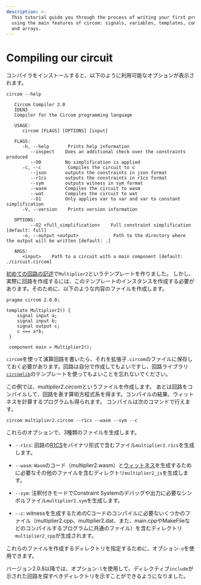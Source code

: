 ```yaml
---
description: >-
  This tutorial guide you through the process of writing your first program
  using the main features of circom: signals, variables, templates, components,
  and arrays.
---
```

# Compiling our circuit
コンパイラをインストールすると、以下のように利用可能なオプションが表示されます。

```console
circom --help

   Circom Compiler 2.0
   IDEN3
   Compiler for the Circom programming language

   USAGE:
      circom [FLAGS] [OPTIONS] [input]

   FLAGS:
      -h, --help       Prints help information
         --inspect    Does an additional check over the constraints produced
         --O0         No simplification is applied
      -c, --c          Compiles the circuit to c
         --json       outputs the constraints in json format
         --r1cs       outputs the constraints in r1cs format
         --sym        outputs witness in sym format
         --wasm       Compiles the circuit to wasm
         --wat        Compiles the circuit to wat
         --O1         Only applies var to var and var to constant simplification
      -V, --version    Prints version information

   OPTIONS:
         --O2 <full_simplification>    Full constraint simplification [default: full]
      -o, --output <output>             Path to the directory where the output will be written [default: .]

   ARGS:
      <input>    Path to a circuit with a main component [default: ./circuit.circom]
```
[初めての回路の記述](../writing-circuits)で`Multiplier2`というテンプレートを作りました。
しかし、実際に回路を作成するには、このテンプレートのインスタンスを作成する必要があります。そのために、以下のような内容のファイルを作成します。

```text
pragma circom 2.0.0;

template Multiplier2() {
    signal input a;
    signal input b;
    signal output c;
    c <== a*b;
 }

 component main = Multiplier2();
```
`circom`を使って演算回路を書いたら、それを拡張子`.circom`のファイルに保存しておく必要があります。回路は自分で作成してもよいですし、回路ライブラリ[`circomlib`](https://github.com/iden3/circomlib)のテンプレートを使ってもよいことを忘れないでください。

この例では、*multiplier2.circom*というファイルを作成します。
あとは回路をコンパイルして、回路を表す算術方程式系を得ます。コンパイルの結果、ウィットネスを計算するプログラムも得られます。
コンパイルは次のコマンドで行えます。

```text
circom multiplier2.circom --r1cs --wasm --sym --c
```

これらのオプションで、3種類のファイルを生成します。

* `--r1cs`: 回路の[R1CS](../../background/background#rank-1-constraint-system)をバイナリ形式で含むファイル`multiplier2.r1cs`を生成します。

* `--wasm`: `Wasm`のコード（multiplier2.wasm）と[ウィットネス](../../background/background#witness)を生成するために必要なその他のファイルを含むディレクトリ`multiplier2_js`を生成します。

* `--sym`: 注釈付きモードでConstraint Systemのデバッグや出力に必要なシンボルファイル`multiplier2.sym`を生成します。

* `--c`: witnessを生成するためのCコードのコンパイルに必要ないくつかのファイル（multiplier2.cpp、multiplier2.dat、また、main.cppやMakeFileなどのコンパイルするプログラムに共通のファイル）を含むディレクトリ`multiplier2_cpp`が生成されます。

これらのファイルを作成するディレクトリを指定するために、オプション`-o`を使用できます。

バージョン2.0.8以降では、オプション`-l`を使用して、ディレクティブ`include`が示された回路を探すべきディレクトリを示すことができるようになりました。

